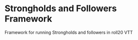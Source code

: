# Strongholds and Followers Framework

Framework for running Strongholds and followers in roll20 VTT
